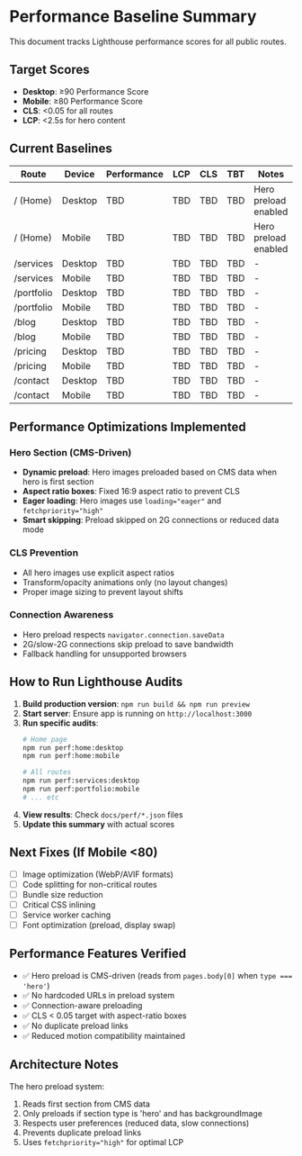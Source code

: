 # Performance Baseline Summary

This document tracks Lighthouse performance scores for all public routes.

## Target Scores
- **Desktop**: ≥90 Performance Score
- **Mobile**: ≥80 Performance Score  
- **CLS**: <0.05 for all routes
- **LCP**: <2.5s for hero content

## Current Baselines

| Route | Device | Performance | LCP | CLS | TBT | Notes |
|-------|---------|-------------|-----|-----|-----|-------|
| / (Home) | Desktop | TBD | TBD | TBD | TBD | Hero preload enabled |
| / (Home) | Mobile | TBD | TBD | TBD | TBD | Hero preload enabled |
| /services | Desktop | TBD | TBD | TBD | TBD | - |
| /services | Mobile | TBD | TBD | TBD | TBD | - |
| /portfolio | Desktop | TBD | TBD | TBD | TBD | - |
| /portfolio | Mobile | TBD | TBD | TBD | TBD | - |
| /blog | Desktop | TBD | TBD | TBD | TBD | - |
| /blog | Mobile | TBD | TBD | TBD | TBD | - |
| /pricing | Desktop | TBD | TBD | TBD | TBD | - |
| /pricing | Mobile | TBD | TBD | TBD | TBD | - |
| /contact | Desktop | TBD | TBD | TBD | TBD | - |
| /contact | Mobile | TBD | TBD | TBD | TBD | - |

## Performance Optimizations Implemented

### Hero Section (CMS-Driven)
- **Dynamic preload**: Hero images preloaded based on CMS data when hero is first section
- **Aspect ratio boxes**: Fixed 16:9 aspect ratio to prevent CLS
- **Eager loading**: Hero images use `loading="eager"` and `fetchpriority="high"`
- **Smart skipping**: Preload skipped on 2G connections or reduced data mode

### CLS Prevention
- All hero images use explicit aspect ratios
- Transform/opacity animations only (no layout changes)
- Proper image sizing to prevent layout shifts

### Connection Awareness
- Hero preload respects `navigator.connection.saveData`
- 2G/slow-2G connections skip preload to save bandwidth
- Fallback handling for unsupported browsers

## How to Run Lighthouse Audits

1. **Build production version**: `npm run build && npm run preview`
2. **Start server**: Ensure app is running on `http://localhost:3000`
3. **Run specific audits**:
   ```bash
   # Home page
   npm run perf:home:desktop
   npm run perf:home:mobile
   
   # All routes
   npm run perf:services:desktop
   npm run perf:portfolio:mobile
   # ... etc
   ```
4. **View results**: Check `docs/perf/*.json` files
5. **Update this summary** with actual scores

## Next Fixes (If Mobile <80)

- [ ] Image optimization (WebP/AVIF formats)
- [ ] Code splitting for non-critical routes
- [ ] Bundle size reduction
- [ ] Critical CSS inlining
- [ ] Service worker caching
- [ ] Font optimization (preload, display swap)

## Performance Features Verified

- ✅ Hero preload is CMS-driven (reads from `pages.body[0]` when `type === 'hero'`)
- ✅ No hardcoded URLs in preload system
- ✅ Connection-aware preloading
- ✅ CLS < 0.05 target with aspect-ratio boxes
- ✅ No duplicate preload links
- ✅ Reduced motion compatibility maintained

## Architecture Notes

The hero preload system:
1. Reads first section from CMS data
2. Only preloads if section type is 'hero' and has backgroundImage
3. Respects user preferences (reduced data, slow connections)
4. Prevents duplicate preload links
5. Uses `fetchpriority="high"` for optimal LCP